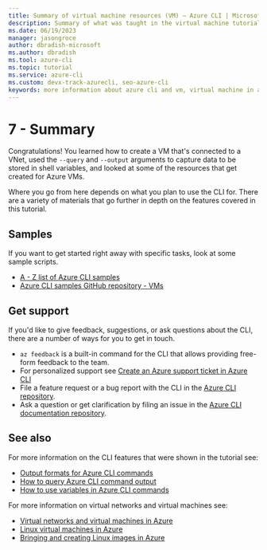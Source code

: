 ```yaml
---
title: Summary of virtual machine resources (VM) – Azure CLI | Microsoft Docs
description: Summary of what was taught in the virtual machine tutorial.
ms.date: 06/19/2023
manager: jasongroce
author: dbradish-microsoft
ms.author: dbradish
ms.tool: azure-cli
ms.topic: tutorial
ms.service: azure-cli
ms.custom: devx-track-azurecli, seo-azure-cli
keywords: more information about azure cli and vm, virtual machine in azure cli
---
```


# 7 - Summary

Congratulations! You learned how to create a VM that's connected to a VNet, used the `--query` and `--output` arguments
to capture data to be stored in shell variables, and looked at some of the resources that get created for Azure VMs.

Where you go from here depends on what you plan to use the CLI for. There are a variety of materials that go further
in depth on the features covered in this tutorial.

## Samples

If you want to get started right away with specific tasks, look at some sample scripts.

* [A - Z list of Azure CLI samples](samples-index.md)
* [Azure CLI samples GitHub repository - VMs](https://github.com/Azure-Samples/azure-cli-samples/tree/master/virtual-machine)

## Get support

If you'd like to give feedback, suggestions, or ask questions about the CLI, there are a number of
ways for you to get in touch.

* `az feedback` is a built-in command for the CLI that allows providing free-form feedback to the team.
* For personalized support see [Create an Azure support ticket in Azure CLI](azure-cli-support-request.md)
* File a feature request or a bug report with the CLI in the [Azure CLI repository](https://github.com/Azure/azure-cli).
* Ask a question or get clarification by filing an issue in the [Azure CLI documentation repository](https://github.com/MicrosoftDocs/azure-docs-clissues).

## See also

For more information on the CLI features that were shown in the tutorial see:

* [Output formats for Azure CLI commands](./format-output-azure-cli.md)
* [How to query Azure CLI command output](./query-azure-cli.md)
* [How to use variables in Azure CLI commands](./azure-cli-variables.md)

For more information on virtual networks and virtual machines see:

* [Virtual networks and virtual machines in Azure](/azure/virtual-network/network-overview)
* [Linux virtual machines in Azure](/azure/virtual-machines/linux/overview)
* [Bringing and creating Linux images in Azure](/azure/virtual-machines/linux/imaging)
